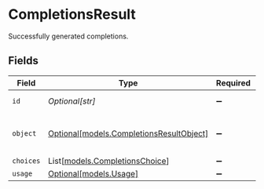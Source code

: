 # CompletionsResult

Successfully generated completions.


## Fields

| Field                                                                            | Type                                                                             | Required                                                                         | Description                                                                      |
| -------------------------------------------------------------------------------- | -------------------------------------------------------------------------------- | -------------------------------------------------------------------------------- | -------------------------------------------------------------------------------- |
| `id`                                                                             | *Optional[str]*                                                                  | :heavy_minus_sign:                                                               | A unique ID of the completion.                                                   |
| `object`                                                                         | [Optional[models.CompletionsResultObject]](../models/completionsresultobject.md) | :heavy_minus_sign:                                                               | The object type, which is always set to `text_completion`.                       |
| `choices`                                                                        | List[[models.CompletionsChoice](../models/completionschoice.md)]                 | :heavy_minus_sign:                                                               | N/A                                                                              |
| `usage`                                                                          | [Optional[models.Usage]](../models/usage.md)                                     | :heavy_minus_sign:                                                               | N/A                                                                              |